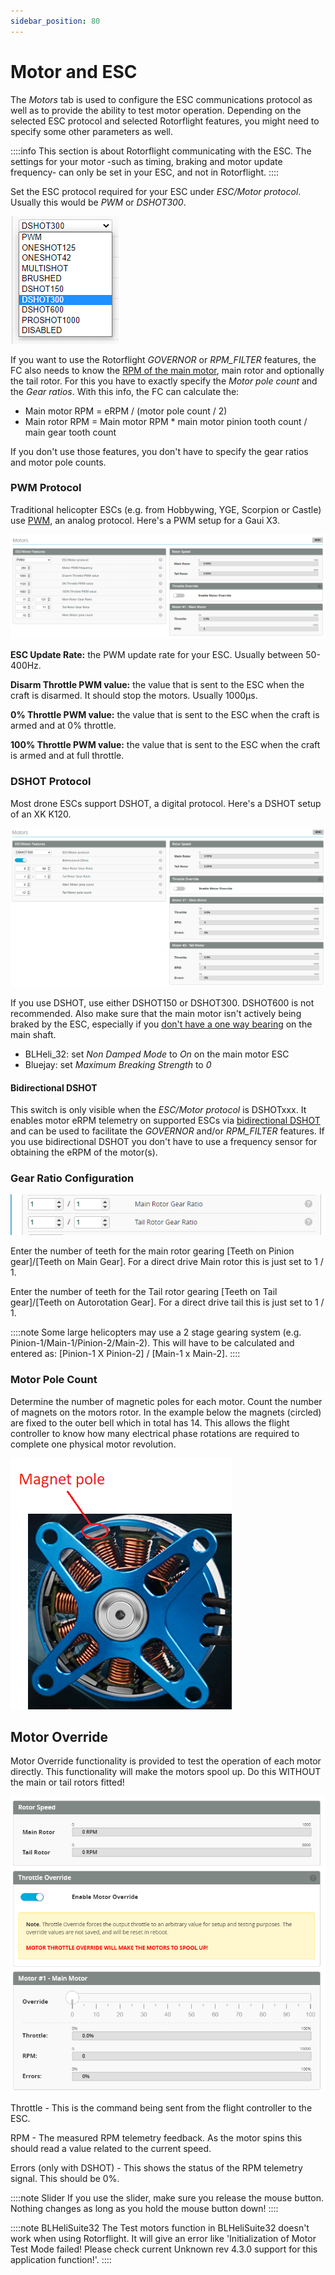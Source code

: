 ```yaml
---
sidebar_position: 80
---
```


# Motor and ESC

The *Motors* tab is used to configure the ESC communications protocol as well as to provide the ability to test motor operation. Depending on the selected ESC protocol and selected Rotorflight features, you might need to specify some other parameters as well.

::::info
This section is about Rotorflight communicating with the ESC. The settings for your motor -such as timing, braking and motor update frequency- can only be set in your ESC, and not in Rotorflight.
::::

Set the ESC protocol required for your ESC under *ESC/Motor protocol*. Usually this would be *PWM* or *DSHOT300*.

![Motor and ESC](./img/motor-2.png)

If you want to use the Rotorflight *GOVERNOR* or *RPM_FILTER* features, the FC also needs to know the [RPM of the main motor](Rpm%20Measurement), main rotor and optionally the tail rotor. For this you have to exactly specify the *Motor pole count* and the *Gear ratios*. With this info, the FC can calculate the:
- Main motor RPM = eRPM / (motor pole count / 2)
- Main rotor RPM = Main motor RPM * main motor pinion tooth count / main gear tooth count

If you don't use those features, you don't have to specify the gear ratios and motor pole counts.

### PWM Protocol
Traditional helicopter ESCs (e.g. from Hobbywing, YGE, Scorpion or Castle) use [PWM](https://en.wikipedia.org/wiki/Servo_control), an analog protocol. Here's a PWM setup for a Gaui X3.

![Motor and ESC](./img/motor-1a.png)

**ESC Update Rate:** the PWM update rate for your ESC. Usually between 50-400Hz.

**Disarm Throttle PWM value:** the value that is sent to the ESC when the craft is disarmed. It should stop the motors. Usually 1000µs.

**0% Throttle PWM value:** the value that is sent to the ESC when the craft is armed and at 0% throttle.

**100% Throttle PWM value:** the value that is sent to the ESC when the craft is armed and at full throttle.

### DSHOT Protocol
Most drone ESCs support DSHOT, a digital protocol. Here's a DSHOT setup of an XK K120.

![Motor and ESC](./img/motor-1b.png)

If you use DSHOT, use either DSHOT150 or DSHOT300. DSHOT600 is not recommended. Also make sure that the main motor isn't actively being braked by the ESC, especially if you [don't have a one way bearing](https://youtu.be/ahWzhT5Bn28) on the main shaft.
- BLHeli_32: set *Non Damped Mode* to *On* on the main motor ESC
- Bluejay: set *Maximum Breaking Strength* to *0*

#### Bidirectional DSHOT
This switch is only visible when the *ESC/Motor protocol* is DSHOTxxx. It enables motor eRPM telemetry on supported ESCs via [bidirectional DSHOT](Rpm%20Measurement#bidirectional-dshot) and can be used to facilitate the *GOVERNOR* and/or *RPM_FILTER* features. If you use bidirectional DSHOT you don't have to use a frequency sensor for obtaining the eRPM of the motor(s).

### Gear Ratio Configuration

![Motor and ESC](./img/motor-3.png)

Enter the number of teeth for the main rotor gearing [Teeth on Pinion gear]/[Teeth on Main Gear]. For a direct drive Main rotor this is just set to 1 / 1.

Enter the number of teeth for the Tail rotor gearing [Teeth on Tail gear]/[Teeth on Autorotation Gear]. For a direct drive tail this is just set to 1 / 1.

::::note
Some large helicopters may use a 2 stage gearing system (e.g. Pinion-1/Main-1/Pinion-2/Main-2). This will have to be calculated and entered as: [Pinion-1 X Pinion-2] / [Main-1 x Main-2].
::::

### Motor Pole Count
Determine the number of magnetic poles for each motor. Count the number of magnets on the motors rotor. In the example below the magnets (circled) are fixed to the outer bell which in total has 14. This allows the flight controller to know how many electrical phase rotations are required to complete one physical motor revolution.

![Motor and ESC](./img/motor-4.png)

## Motor Override
Motor Override functionality is provided to test the operation of each motor directly. This functionality will make the motors spool up. Do this WITHOUT the main or tail rotors fitted!

![Motor and ESC](./img/motor-6.png)

Throttle - This is the command being sent from the flight controller to the ESC.

RPM - The measured RPM telemetry feedback. As the motor spins this should read a value related to the current speed.

Errors (only with DSHOT) - This shows the status of the RPM telemetry signal. This should be 0%.

::::note Slider
If you use the slider, make sure you release the mouse button. Nothing changes as long as you hold the mouse button down!
::::

::::note BLHeliSuite32
The Test motors function in BLHeliSuite32 doesn't work when using Rotorflight. It will give an error like 'Initialization of Motor Test Mode failed! Please check current Unknown rev 4.3.0 support for this application function!'.
::::
